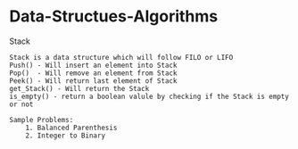# Data-Structues-Algorithms

Stack

    Stack is a data structure which will follow FILO or LIFO
    Push() - Will insert an element into Stack
    Pop()  - Will remove an element from Stack
    Peek() - Will return last element of Stack
    get_Stack() - Will return the Stack
    is_empty() - return a boolean valule by checking if the Stack is empty or not
    
    Sample Problems:
        1. Balanced Parenthesis
        2. Integer to Binary
        
